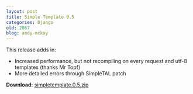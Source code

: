 ```yaml
---
layout: post
title: Simple Template 0.5
categories: Django
old: 2067
blog: andy-mckay
---
```

<p>This release adds in:</p>
<ul>
<li>Increased performance, but not recompiling on every request and utf-8 templates (thanks Mr Topf)</li>
<li>More detailed errors through SimpleTAL patch</li>
</ul>
<p><b>Download:</b> <a href="/files/simpletemplate.0.5.zip">simpletemplate.0.5.zip</a></p>